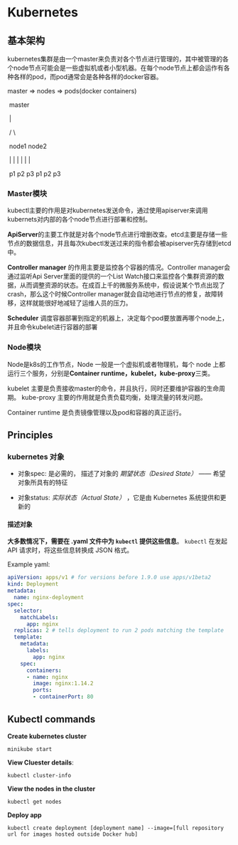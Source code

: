 # Kubernetes

## 基本架构

kubernetes集群是由一个master来负责对各个节点进行管理的，其中被管理的各个node节点可能会是一些虚拟机或者小型机器。在每个node节点上都会运作有各种各样的pod，而pod通常会是各种各样的docker容器。

master => nodes => pods(docker containers)

​											master

​												|

​										/				\

​								node1			node2

​							  |	|	|		 |	|	|

​							p1   p2  p3      p1  p2  p3

### Master模块

kubectl主要的作用是对kubernetes发送命令，通过使用apiserver来调用kubernets对内部的各个node节点进行部署和控制。

**ApiServer**的主要工作就是对各个node节点进行增删改查。etcd主要是存储一些节点的数据信息，并且每次kubectl发送过来的指令都会被apiserver先存储到etcd中。

**Controller manager** 的作用主要是监控各个容器的情况。Controller manager会通过监听Api Server里面的提供的一个List Watch接口来监控各个集群资源的数据，从而调整资源的状态。在成百上千的微服务系统中，假设说某个节点出现了crash，那么这个时候Controller manager就会自动地进行节点的修复，故障转移，这样就能很好地减轻了运维人员的压力。

**Scheduler** 调度容器部署到指定的机器上，决定每个pod要放置再哪个node上，并且命令kubelet进行容器的部署



### Node模块

Node是k8s的工作节点，Node 一般是一个虚拟机或者物理机，每个 node 上都运行三个服务，分别是**Container runtime，kubelet，kube-proxy**三类。

kubelet 主要是负责接收master的命令，并且执行，同时还要维护容器的生命周期。
kube-proxy 主要的作用就是负责负载均衡，处理流量的转发问题。

Container runtime 是负责镜像管理以及pod和容器的真正运行。





## Principles

### kubernetes 对象

* 对象spec: 是必需的， 描述了对象的 *期望状态（Desired State）* —— 希望对象所具有的特征

* 对象status: *实际状态（Actual State）* ，它是由 Kubernetes 系统提供和更新的

#### 描述对象

**大多数情况下，需要在 .yaml 文件中为 `kubectl` 提供这些信息**。 `kubectl` 在发起 API 请求时，将这些信息转换成 JSON 格式。

Example yaml:

```yaml
apiVersion: apps/v1 # for versions before 1.9.0 use apps/v1beta2
kind: Deployment
metadata:
  name: nginx-deployment
spec:
  selector:
    matchLabels:
      app: nginx
  replicas: 2 # tells deployment to run 2 pods matching the template
  template:
    metadata:
      labels:
        app: nginx
    spec:
      containers:
      - name: nginx
        image: nginx:1.14.2
        ports:
        - containerPort: 80
```





## Kubectl commands

**Create kubernetes cluster**

```shell
minikube start
```

**View Cluester details**:

```shell
kubectl cluster-info
```

**View the nodes in the cluster**

```shell
kubectl get nodes
```

**Deploy app**

```
kubectl create deployment [deployment name] --image=[full repository url for images hosted outside Docker hub]
```

